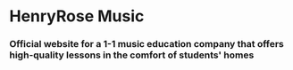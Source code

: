 # HenryRose Music

### Official website for a 1-1 music education company that offers high-quality lessons in the comfort of students' homes
